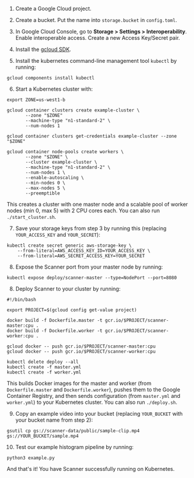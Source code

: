 1. Create a Google Cloud project.

2. Create a bucket. Put the name into `storage.bucket` in `config.toml`.

3. In Google Cloud Console, go to **Storage > Settings > Interoperability**. Enable interoperable access. Create a new Access Key/Secret pair.

4. Install the [gcloud SDK](https://cloud.google.com/sdk/downloads).

5. Install the kubernetes command-line management tool `kubectl` by running:
```
gcloud components install kubectl
```

6. Start a Kubernetes cluster with:
```
export ZONE=us-west1-b

gcloud container clusters create example-cluster \
       --zone "$ZONE"
       --machine-type "n1-standard-2" \
       --num-nodes 1

gcloud container clusters get-credentials example-cluster --zone "$ZONE"

gcloud container node-pools create workers \
       --zone "$ZONE" \
       --cluster example-cluster \
       --machine-type "n1-standard-2" \
       --num-nodes 1 \
       --enable-autoscaling \
       --min-nodes 0 \
       --max-nodes 5 \
       --preemptible
```

This creates a cluster with one master node and a scalable pool of worker nodes (min 0, max 5) with 2 CPU cores each. You can also run `./start_cluster.sh`.


7. Save your storage keys from step 3 by running this (replacing `YOUR_ACCESS_KEY` and `YOUR_SECRET`):
```
kubectl create secret generic aws-storage-key \
    --from-literal=AWS_ACCESS_KEY_ID=YOUR_ACCESS_KEY \
    --from-literal=AWS_SECRET_ACCESS_KEY=YOUR_SECRET
```

8. Expose the Scanner port from your master node by running:
```
kubectl expose deploy/scanner-master --type=NodePort --port=8080
```

8. Deploy Scanner to your cluster by running:
```
#!/bin/bash

export PROJECT=$(gcloud config get-value project)

docker build -f Dockerfile.master -t gcr.io/$PROJECT/scanner-master:cpu .
docker build -f Dockerfile.worker -t gcr.io/$PROJECT/scanner-worker:cpu .

gcloud docker -- push gcr.io/$PROJECT/scanner-master:cpu
gcloud docker -- push gcr.io/$PROJECT/scanner-worker:cpu

kubectl delete deploy --all
kubectl create -f master.yml
kubectl create -f worker.yml
```

This builds Docker images for the master and worker (from `Dockerfile.master` and `Dockerfile.worker`), pushes them to the Google Container Registry, and then sends configuration (from `master.yml` and `worker.yml`) to your Kubernetes cluster. You can also run `./deploy.sh`.

9. Copy an example video into your bucket (replacing `YOUR_BUCKET` with your bucket name from step 2):
```
gsutil cp gs://scanner-data/public/sample-clip.mp4 gs://YOUR_BUCKET/sample.mp4
```

10. Test our example histogram pipeline by running:
```
python3 example.py
```

And that's it! You have Scanner successfully running on Kubernetes.
